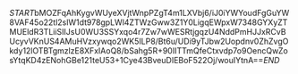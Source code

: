 $START$bMOZFqAhKygvWUyeXVjtWnpPZgT4m1LXVbj6/iJ0iYWYoudFgGuYW8VAF45o22tl2slW1dt978gpLWl4ZTWzGww3Z1Y0LigqEWpxW7348GYXyZTMUEldR3TLiiSIIJsU0WU3SSYxqo4r7Zw7wWESRtjgqzU4NddPmHJJxRCvBUcyvVKnUS4AMuHVzxywqo2WK5ILP8/Bt6u/UDi9yTJbw2Uopdnv0ZhZvgOkdy12lOTBTgmzlzE8XFxIAoQ8/bSahg5R+90IITTmQfeCtxvdp7o9OencQwZosYtqKD4zENohGBe121teU53+1Cye43BveuDIEBoF522Oj/wouIYtnA==$END$